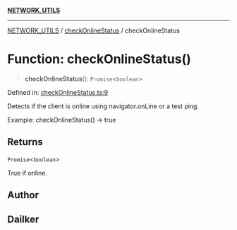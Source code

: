 [**NETWORK_UTILS**](../../README.md)

***

[NETWORK_UTILS](../../README.md) / [checkOnlineStatus](../README.md) / checkOnlineStatus

# Function: checkOnlineStatus()

> **checkOnlineStatus**(): `Promise`\<`boolean`\>

Defined in: [checkOnlineStatus.ts:9](https://github.com/dailker/everyutil/blob/2a1290e25c1270a5e1af64099b97f8d5fc086e59/src/network/checkOnlineStatus.ts#L9)

Detects if the client is online using navigator.onLine or a test ping.

Example: checkOnlineStatus() → true

## Returns

`Promise`\<`boolean`\>

True if online.

## Author

## Dailker
